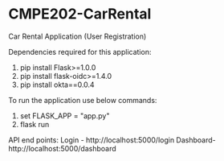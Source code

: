 # CMPE202-CarRental
Car Rental Application (User Registration)

Dependencies required for this application:
1. pip install Flask>=1.0.0
2. pip install flask-oidc>=1.4.0
3. pip install okta==0.0.4

To run the application use below commands:
1. set FLASK_APP = "app.py"
2. flask run

API end points:
Login - http://localhost:5000/login
Dashboard-  http://localhost:5000/dashboard
